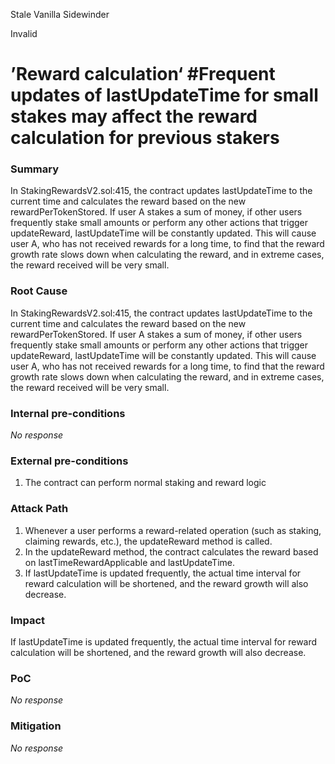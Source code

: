 Stale Vanilla Sidewinder

Invalid

# ’Reward calculation‘ #Frequent updates of lastUpdateTime for small stakes may affect the reward calculation for previous stakers

### Summary

In StakingRewardsV2.sol:415, the contract updates lastUpdateTime to the current time and calculates the reward based on the new rewardPerTokenStored. If user A stakes a sum of money, if other users frequently stake small amounts or perform any other actions that trigger updateReward, lastUpdateTime will be constantly updated. This will cause user A, who has not received rewards for a long time, to find that the reward growth rate slows down when calculating the reward, and in extreme cases, the reward received will be very small.

### Root Cause

In StakingRewardsV2.sol:415, the contract updates lastUpdateTime to the current time and calculates the reward based on the new rewardPerTokenStored. If user A stakes a sum of money, if other users frequently stake small amounts or perform any other actions that trigger updateReward, lastUpdateTime will be constantly updated. This will cause user A, who has not received rewards for a long time, to find that the reward growth rate slows down when calculating the reward, and in extreme cases, the reward received will be very small.

### Internal pre-conditions

_No response_

### External pre-conditions

1. The contract can perform normal staking and reward logic

### Attack Path

1. Whenever a user performs a reward-related operation (such as staking, claiming rewards, etc.), the updateReward method is called.
2. In the updateReward method, the contract calculates the reward based on lastTimeRewardApplicable and lastUpdateTime.
3. If lastUpdateTime is updated frequently, the actual time interval for reward calculation will be shortened, and the reward growth will also decrease.

### Impact

If lastUpdateTime is updated frequently, the actual time interval for reward calculation will be shortened, and the reward growth will also decrease.

### PoC

_No response_

### Mitigation

_No response_